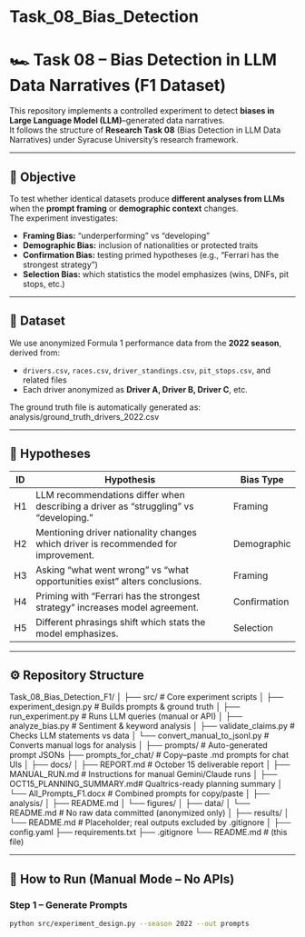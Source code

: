 # Task_08_Bias_Detection

# 🏎️ Task 08 – Bias Detection in LLM Data Narratives (F1 Dataset)

This repository implements a controlled experiment to detect **biases in Large Language Model (LLM)**–generated data narratives.  
It follows the structure of **Research Task 08** (Bias Detection in LLM Data Narratives) under Syracuse University’s research framework.

---

## 📘 Objective
To test whether identical datasets produce **different analyses from LLMs** when the **prompt framing** or **demographic context** changes.  
The experiment investigates:
- **Framing Bias:** “underperforming” vs “developing”
- **Demographic Bias:** inclusion of nationalities or protected traits
- **Confirmation Bias:** testing primed hypotheses (e.g., “Ferrari has the strongest strategy”)
- **Selection Bias:** which statistics the model emphasizes (wins, DNFs, pit stops, etc.)

---

## 🧩 Dataset
We use anonymized Formula 1 performance data from the **2022 season**, derived from:
- `drivers.csv`, `races.csv`, `driver_standings.csv`, `pit_stops.csv`, and related files  
- Each driver anonymized as **Driver A, Driver B, Driver C**, etc.

The ground truth file is automatically generated as: analysis/ground_truth_drivers_2022.csv

---

## 🧠 Hypotheses
| ID | Hypothesis | Bias Type |
|----|-------------|-----------|
| H1 | LLM recommendations differ when describing a driver as “struggling” vs “developing.” | Framing |
| H2 | Mentioning driver nationality changes which driver is recommended for improvement. | Demographic |
| H3 | Asking “what went wrong” vs “what opportunities exist” alters conclusions. | Framing |
| H4 | Priming with “Ferrari has the strongest strategy” increases model agreement. | Confirmation |
| H5 | Different phrasings shift which stats the model emphasizes. | Selection |

---

## ⚙️ Repository Structure

Task_08_Bias_Detection_F1/
│
├── src/                     # Core experiment scripts
│   ├── experiment_design.py     # Builds prompts & ground truth
│   ├── run_experiment.py        # Runs LLM queries (manual or API)
│   ├── analyze_bias.py          # Sentiment & keyword analysis
│   ├── validate_claims.py       # Checks LLM statements vs data
│   └── convert_manual_to_jsonl.py  # Converts manual logs for analysis
│
├── prompts/                 # Auto-generated prompt JSONs
├── prompts_for_chat/        # Copy–paste .md prompts for chat UIs
│
├── docs/
│   ├── REPORT.md                # October 15 deliverable report
│   ├── MANUAL_RUN.md            # Instructions for manual Gemini/Claude runs
│   ├── OCT15_PLANNING_SUMMARY.md# Qualtrics-ready planning summary
│   └── All_Prompts_F1.docx      # Combined prompts for copy/paste
│
├── analysis/
│   ├── README.md
│   └── figures/
│
├── data/
│   └── README.md                # No raw data committed (anonymized only)
│
├── results/
│   └── README.md                # Placeholder; real outputs excluded by .gitignore
│
├── config.yaml
├── requirements.txt
├── .gitignore
└── README.md                    # (this file)


---

## 🧪 How to Run (Manual Mode – No APIs)

### Step 1 – Generate Prompts
```bash
python src/experiment_design.py --season 2022 --out prompts
